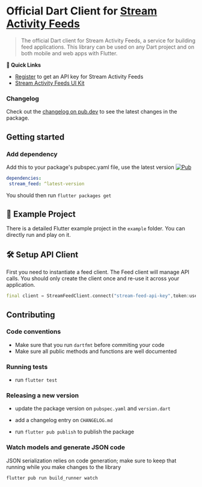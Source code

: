 # Official Dart Client for [Stream Activity Feeds](https://getstream.io/activity-feeds/)

>The official Dart client for Stream Activity Feeds, a service for building feed applications. This library can be used on any Dart project and on both mobile and web apps with Flutter.


**🔗 Quick Links**

- [Register](https://getstream.io/activity-feed/sdk/flutter/tutorial/) to get an API key for Stream Activity Feeds
- [Stream Activity Feeds UI Kit](https://getstream.io/activity-feeds/ui-kit/)

### Changelog

Check out the [changelog on pub.dev](https://pub.dev/packages/stream_feed/changelog) to see the latest changes in the package.

## Getting started

### Add dependency
Add this to your package's pubspec.yaml file, use the latest version [![Pub](https://img.shields.io/pub/v/stream_feed.svg)](https://pub.dartlang.org/packages/stream_feed)

```yaml
dependencies:
 stream_feed: ^latest-version
```

You should then run `flutter packages get`

## 🔮 Example Project

There is a detailed Flutter example project in the `example` folder. You can directly run and play on it. 

## 🛠 Setup API Client

First you need to instantiate a feed client. The Feed client will manage API calls. You should only create the client once and re-use it across your application.

```dart
final client = StreamFeedClient.connect("stream-feed-api-key",token:userToken);
```
## Contributing

### Code conventions

- Make sure that you run `dartfmt` before commiting your code
- Make sure all public methods and functions are well documented

### Running tests 

- run `flutter test`

### Releasing a new version

- update the package version on `pubspec.yaml` and `version.dart`

- add a changelog entry on `CHANGELOG.md`

- run `flutter pub publish` to publish the package

### Watch models and generate JSON code

JSON serialization relies on code generation; make sure to keep that running while you make changes to the library

```bash
flutter pub run build_runner watch
```

